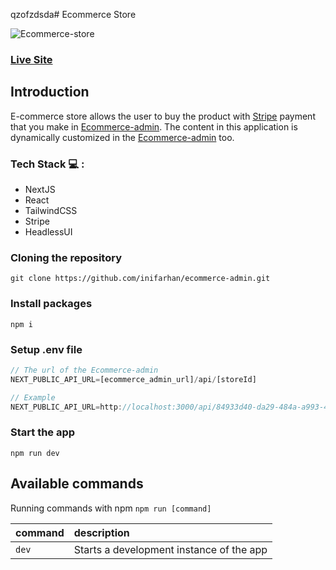 qzofzdsda# Ecommerce Store

![Ecommerce-store](https://i.postimg.cc/YSMCQFmq/ecommerce-store-1.png)

### [Live Site](https://ecommerce-store-delta-eight.vercel.app)

## Introduction
E-commerce store allows the user to buy the product with [Stripe](https://stripe.com/) payment that you make in [Ecommerce-admin](https://github.com/inifarhan/ecommerce-admin).
The content in this application is dynamically customized in the [Ecommerce-admin](https://github.com/inifarhan/ecommerce-admin) too.

### Tech Stack 💻 :
- NextJS
- React
- TailwindCSS
- Stripe
- HeadlessUI

### Cloning the repository

```shell
git clone https://github.com/inifarhan/ecommerce-admin.git
```

### Install packages

```shell
npm i
```

### Setup .env file


```js
// The url of the Ecommerce-admin
NEXT_PUBLIC_API_URL=[ecommerce_admin_url]/api/[storeId]

// Example
NEXT_PUBLIC_API_URL=http://localhost:3000/api/84933d40-da29-484a-a993-4e3ae0016617
```

### Start the app

```shell
npm run dev
```

## Available commands

Running commands with npm `npm run [command]`

| command         | description                              |
| :-------------- | :--------------------------------------- |
| `dev`           | Starts a development instance of the app |
